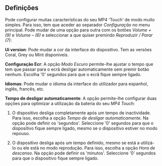 ## Definições

Pode configurar muitas características do seu MP4 'Touch' de modo muito simples.
Para isso, tem que aceder ao separador *Configuração* no menu principal. Pode mudar de uma opção para outra com os botões *Volume + (9)* e *Volume – (6)* e seleccionar a que quiser premindo *Reproduzir / Parar (7)*:

**Ui version**: Pode mudar a cor da interface do dispositivo. Tem as versões Coral, Grey ou Mint disponíveis.

**Configuração Ecr**: A opção *Modo Escuro* permite-lhe ajustar o tempo que tem que passar para o ecrã desligar automaticamente sem premir botão nenhum. Escolha '0' segundos para que o ecrã fique sempre ligado.

**Idiomas**: Pode mudar o idioma da interface do utilizador para espanhol, inglês, francês, etc.

**Tempo de desligar automaticamente**: A opção permite-lhe configurar duas opções para optimizar a utilização da bateria do seu *MP4 Touch*: 

1. O dispositivo desliga completamente após um tempo de inactividade. Para isso, escolha a opção *Tempo de desligar automaticamente*. Na opção pode definir os 'segundos'. Seleccione '0' segundos para que o dispositivo fique sempre ligado, mesmo se o dispositivo estiver no modo repouso.

2.  O dispositivo desliga após um tempo definido, mesmo se está a utilizá-lo ou ele está no modo reprodução. Para isso, escolha a opção *Hora de descanso*. Na opção pode definir os 'minutos'. Seleccione '0' segundos para que o dispositivo fique sempre ligado.
